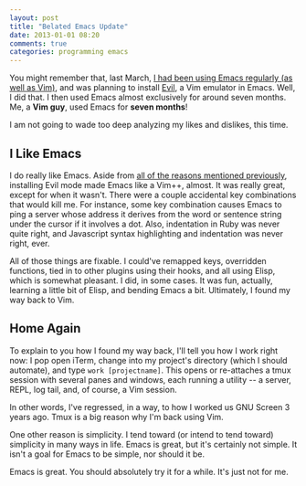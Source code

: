 ```yaml
---
layout: post
title: "Belated Emacs Update"
date: 2013-01-01 08:20
comments: true
categories: programming emacs
---
```


You might remember that, last March, [I had been using Emacs regularly (as well as Vim)](http://mileszs.github.com/recapping-29-days-with-emacs/), and was planning to install [Evil]("http://emacswiki.org/emacs/Evil"), a Vim emulator in Emacs. Well, I did that. I then used Emacs almost exclusively for around seven months. Me, a **Vim guy**, used Emacs for **seven months**!

I am not going to wade too deep analyzing my likes and dislikes, this time.

## I Like Emacs

I do really like Emacs. Aside from [all of the reasons mentioned previously](http://mileszs.github.com/recapping-29-days-with-emacs/), installing Evil mode made Emacs like a Vim++, almost. It was really great, except for when it wasn't. There were a couple accidental key combinations that would kill me. For instance, some key combination causes Emacs to ping a server whose address it derives from the word or sentence string under the cursor if it involves a dot. Also, indentation in Ruby was never quite right, and Javascript syntax highlighting and indentation was never right, ever.

All of those things are fixable. I could've remapped keys, overridden functions, tied in to other plugins using their hooks, and all using Elisp, which is somewhat pleasant. I did, in some cases. It was fun, actually, learning a little bit of Elisp, and bending Emacs a bit. Ultimately, I found my way back to Vim.

## Home Again

To explain to you how I found my way back, I'll tell you how I work right now: I pop open iTerm, change into my project's directory (which I should automate), and type `work [projectname]`. This opens or re-attaches a tmux session with several panes and windows, each running a utility -- a server, REPL, log tail, and, of course, a Vim session.

In other words, I've regressed, in a way, to how I worked us GNU Screen 3 years ago. Tmux is a big reason why I'm back using Vim.

One other reason is simplicity. I tend toward (or intend to tend toward) simplicity in many ways in life. Emacs is great, but it's certainly not simple. It isn't a goal for Emacs to be simple, nor should it be.

Emacs is great. You should absolutely try it for a while. It's just not for me.
